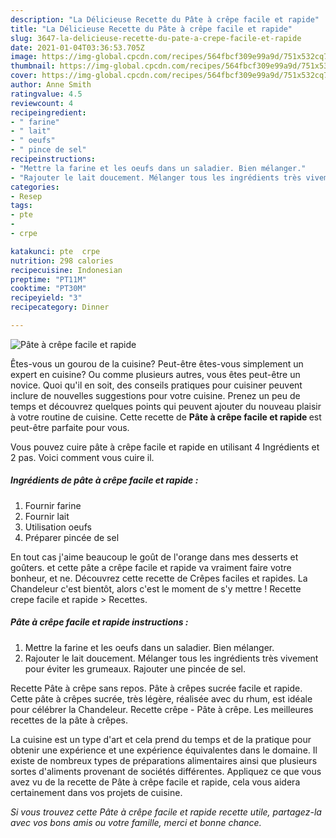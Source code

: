 ```yaml
---
description: "La Délicieuse Recette du Pâte à crêpe facile et rapide"
title: "La Délicieuse Recette du Pâte à crêpe facile et rapide"
slug: 3647-la-delicieuse-recette-du-pate-a-crepe-facile-et-rapide
date: 2021-01-04T03:36:53.705Z
image: https://img-global.cpcdn.com/recipes/564fbcf309e99a9d/751x532cq70/pate-a-crepe-facile-et-rapide-photo-principale-de-la-recette.jpg
thumbnail: https://img-global.cpcdn.com/recipes/564fbcf309e99a9d/751x532cq70/pate-a-crepe-facile-et-rapide-photo-principale-de-la-recette.jpg
cover: https://img-global.cpcdn.com/recipes/564fbcf309e99a9d/751x532cq70/pate-a-crepe-facile-et-rapide-photo-principale-de-la-recette.jpg
author: Anne Smith
ratingvalue: 4.5
reviewcount: 4
recipeingredient:
- " farine"
- " lait"
- " oeufs"
- " pince de sel"
recipeinstructions:
- "Mettre la farine et les oeufs dans un saladier. Bien mélanger."
- "Rajouter le lait doucement. Mélanger tous les ingrédients très vivement pour éviter les grumeaux. Rajouter une pincée de sel."
categories:
- Resep
tags:
- pte
- 
- crpe

katakunci: pte  crpe 
nutrition: 298 calories
recipecuisine: Indonesian
preptime: "PT11M"
cooktime: "PT30M"
recipeyield: "3"
recipecategory: Dinner

---
```



![Pâte à crêpe facile et rapide](https://img-global.cpcdn.com/recipes/564fbcf309e99a9d/751x532cq70/pate-a-crepe-facile-et-rapide-photo-principale-de-la-recette.jpg)

Êtes-vous un gourou de la cuisine? Peut-être êtes-vous simplement un expert en cuisine? Ou comme plusieurs autres, vous êtes peut-être un novice. Quoi qu'il en soit, des conseils pratiques pour cuisiner peuvent inclure de nouvelles suggestions pour votre cuisine. Prenez un peu de temps et découvrez quelques points qui peuvent ajouter du nouveau plaisir à votre routine de cuisine. Cette recette de <strong> Pâte à crêpe facile et rapide </strong> est peut-être parfaite pour vous.

<!--inarticleads1-->

Vous pouvez cuire pâte à crêpe facile et rapide en utilisant 4 Ingrédients et 2 pas. Voici comment vous cuire il.

##### Ingrédients de pâte à crêpe facile et rapide :

1. Fournir  farine
1. Fournir  lait
1. Utilisation  oeufs
1. Préparer  pincée de sel


En tout cas j&#39;aime beaucoup le goût de l&#39;orange dans mes desserts et goûters. et cette pâte a crêpe facile et rapide va vraiment faire votre bonheur, et ne. Découvrez cette recette de Crêpes faciles et rapides. La Chandeleur c&#39;est bientôt, alors c&#39;est le moment de s&#39;y mettre ! Recette crepe facile et rapide &gt; Recettes. 

<!--inarticleads2-->

##### Pâte à crêpe facile et rapide instructions :

1. Mettre la farine et les oeufs dans un saladier. Bien mélanger.
1. Rajouter le lait doucement. Mélanger tous les ingrédients très vivement pour éviter les grumeaux. Rajouter une pincée de sel.


Recette Pâte à crêpe sans repos. Pâte à crêpes sucrée facile et rapide. Cette pâte à crêpes sucrée, très légère, réalisée avec du rhum, est idéale pour célébrer la Chandeleur. Recette crêpe - Pâte à crêpe. Les meilleures recettes de la pâte à crêpes. 

<!--inarticleads1-->

<p>
La cuisine est un type d'art et cela prend du temps et de la pratique pour obtenir une expérience et une expérience équivalentes dans le domaine. Il existe de nombreux types de préparations alimentaires ainsi que plusieurs sortes d'aliments provenant de sociétés différentes. Appliquez ce que vous avez vu de la recette de Pâte à crêpe facile et rapide, cela vous aidera certainement dans vos projets de cuisine.
</p>

<p>
<i>Si vous trouvez cette Pâte à crêpe facile et rapide recette utile, partagez-la avec vos bons amis ou votre famille, merci et bonne chance.</i>
</p>
